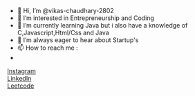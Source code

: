 - 👋 Hi, I’m @vikas-chaudhary-2802
- 👀 I’m interested in Entrepreneurship and Coding
- 🌱 I’m currently learning Java but i also have a knowledge of C,Javascript,Html/Css and Java
- 💞️ I’m always eager to hear about Startup's
- 📫 How to reach me :
- <br>
<a href="https://www.instagram.com/_vikaschaudhary_001/"> Instagram </a>
<br>
<a href="https://www.linkedin.com/in/vikas-chaudhary-8b6318289/"> LinkedIn </a>
<br>
<a href="https://leetcode.com/VikasChaudhary_28/"> Leetcode </a>

<!---
vikas-chaudhary-2802/vikas-chaudhary-2802 is a ✨ special ✨ repository because its `README.md` (this file) appears on your GitHub profile.
You can click the Preview link to take a look at your changes.
--->

